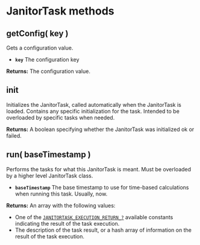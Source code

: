 # JanitorTask methods

## getConfig\( key \) <a id="getconfig"></a>

Gets a configuration value.

* **`key`** The configuration key

**Returns:** The configuration value.

## init

Initializes the JanitorTask, called automatically when the JanitorTask is loaded. Contains any specific initialization for the task. Intended to be overloaded by specific tasks when needed.

**Returns:** A boolean specifying whether the JanitorTask was initialized ok or failed.

## run\( baseTimestamp \)

Performs the tasks for what this JanitorTask is meant. Must be overloaded by a higher level JanitorTask class.

* **`baseTimestamp`** The base timestamp to use for time-based calculations when running this task. Usually, now.

**Returns:** An array with the following values:

* One of the [`JANITORTASK_EXECUTION_RETURN_?`](../../core-modules/janitor/#constants) available constants indicating the result of the task execution.
* The description of the task result, or a hash array of information on the result of the task execution.

